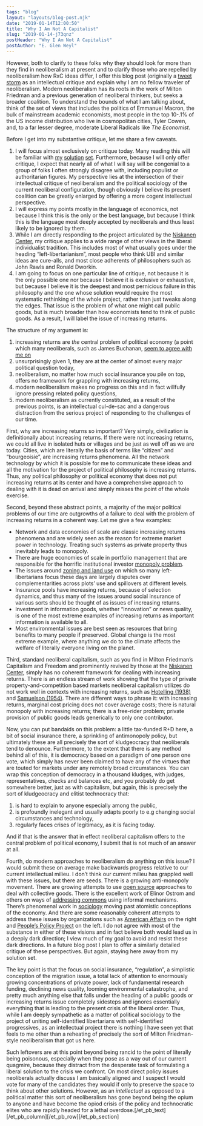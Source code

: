 ```yaml
---
tags: "blog"
layout: "layouts/blog-post.njk"
date: "2019-01-14T12:00:50"
title: "Why I Am Not A Capitalist"
slug: "2019-01-14-j73qnz"
postHeader: "Why I Am Not A Capitalist"
postAuthor: "E. Glen Weyl"
---
```

However, both to clarify to these folks why they should look for more than they find in neoliberalism at present and to clarify those who are repelled by neoliberalism how RxC ideas differ, I offer this blog post (originally a [tweet storm](https://twitter.com/glenweyl/status/1080037811779264512) as an intellectual critique and explain why I am no fellow traveler of neoliberalism. Modern neoliberalism has its roots in the work of Milton Friedman and a previous generation of neoliberal thinkers, but seeks a broader coalition. To understand the bounds of what I am talking about, think of the set of views that includes the politics of Emmanuel Macron, the bulk of mainstream academic economists, most people in the top 10-.1% of the US income distribution who live in cosmopolitan cities, Tyler Cowen, and, to a far lesser degree, moderate Liberal Radicals like _The Economist_.

Before I get into my substantive critique, let me share a few caveats.

1.  I will focus almost exclusively on critique today. Many reading this will be familiar with [my](http://www.radicalmarkets.com/) [solution](https://papers.ssrn.com/sol3/papers.cfm?abstract_id=3243656) [set](https://papers.ssrn.com/sol3/papers.cfm?abstract_id=3306738). Furthermore, because I will only offer critique, I expect that nearly all of what I will say will be congenial to a group of folks I often strongly disagree with, including populist or authoritarian figures. My perspective lies at the intersection of their intellectual critique of neoliberalism and the political sociology of the current neoliberal configuration, though obviously I believe its present coalition can be greatly enlarged by offering a more cogent intellectual perspective.
2.  I will express my points mostly in the language of economics, not because I think this is the only or the best language, but because I think this is the language most deeply accepted by neoliberals and thus least likely to be ignored by them.
3.  While I am directly responding to the project articulated by the [Niskanen Center](https://niskanencenter.org/wp-content/uploads/2018/12/Niskanen-vision-paper-final-PDF.pdf), my critique applies to a wide range of other views in the liberal individualist tradition. This includes most of what usually goes under the heading “left-libertarianism”, most people who think UBI and similar ideas are cure-alls, and most close adherents of philosophers such as John Rawls and Ronald Dworkin.
4.  I am going to focus on one particular line of critique, not because it is the only possible one nor because I believe it is exclusive or exhaustive, but because I believe it is the deepest and most pernicious failure in this philosophy and the one whose solution would require the most systematic rethinking of the whole project, rather than just tweaks along the edges. That issue is the problem of what one might call public goods, but is much broader than how economists tend to think of public goods. As a result, I will label the issue of increasing returns.

The structure of my argument is:

1.  increasing returns are _the_ central problem of political economy (a point which many neoliberals, such as James Buchanan, [seem to agree with me on](https://books.google.com/books?hl=en&lr=&id=d4yFu-yVn1AC&oi=fnd&pg=PA3&dq=buchanan+increasing+returns&ots=z36V-soMYp&sig=nCuyzLSpV1dE7e-YKtDvKIlyL3Q)
2.  unsurprisingly given 1, they are at the center of almost every major political question today,
3.  neoliberalism, no matter how much social insurance you pile on top, offers no framework for grappling with increasing returns,
4.  modern neoliberalism makes no progress on this and in fact willfully ignore pressing related policy questions,
5.  modern neoliberalism as currently constituted, as a result of the previous points, is an intellectual cul-de-sac and a dangerous distraction from the serious project of responding to the challenges of our time.

First, why are increasing returns so important? Very simply, civilization is definitionally about increasing returns. If there were not increasing returns, we could all live in isolated huts or villages and be just as well off as we are today. Cities, which are literally the basis of terms like “citizen” and “bourgeoisie”, are increasing returns phenomena. All the network technology by which it is possible for me to communicate these ideas and all the motivation for the project of political philosophy is increasing returns. Thus, any political philosophy or political economy that does not put increasing returns at its center and have a comprehensive approach to dealing with it is dead on arrival and simply misses the point of the whole exercise.

Second, beyond these abstract points, a majority of the major political problems of our time are outgrowths of a failure to deal with the problem of increasing returns in a coherent way. Let me give a few examples:

*   Network and data economies of scale are classic increasing returns phenomena and are widely seen as the reason for extreme market power in technology. Treating such systems as private property thus inevitably leads to monopoly.
*   There are huge economies of scale in portfolio management that are responsible for the horrific institutional investor [monopoly problem](https://papers.ssrn.com/sol3/papers.cfm?abstract_id=2872754.).
*   The issues around [zoning and land use](https://devonzuegel.com/post/for-the-greater-good-the-game-theory-of-zoning) on which so many left-libertarians focus these days are largely disputes over complementarities across plots’ use and spillovers at different levels.
*   Insurance pools have increasing returns, because of selection dynamics, and thus many of the issues around social insurance of various sorts should be thought of as issues of increasing returns.
*   Investment in information goods, whether “innovation” or news quality, is one of the most extreme examples of increasing returns as important information is available to all.
*   Most environmental issues are best seen as resources that bring benefits to many people if preserved. Global change is the most extreme example, where anything we do to the climate affects the welfare of literally everyone living on the planet.

Third, standard neoliberal capitalism, such as you find in Milton Friedman’s Capitalism and Freedom and prominently revived by those at the [Niskanen Center](https://www.amazon.com/Captured-Economy-Powerful-Themselves-Inequality-ebook/dp/B075KJ1JFQ), simply has no coherent framework for dealing with increasing returns. There is an endless stream of work showing that the type of private property-and-competition based markets neoliberal capitalism utilizes do not work well in contexts with increasing returns, such as [Hotelling (1938)](https://www.jstor.org/stable/pdf/1907054.pdf?seq=1#page_scan_tab_contents) and [Samuelson (1954)](https://www.ses.unam.mx/docencia/2007II/Lecturas/Mod3_Samuelson.pdf). There are different ways to phrase it: with increasing returns, marginal cost pricing does not cover average costs; there is natural monopoly with increasing returns; there is a free-rider problem; private provision of public goods leads generically to only one contributor.

Now, you can put bandaids on this problem: a little tax-funded R+D here, a bit of social insurance there, a sprinkling of antimonopoly policy, but ultimately these are all precisely the sort of kludgeocracy that neoliberals tend to denounce. Furthermore, to the extent that there is any method behind all of this, it is democracy based on a paradigm of one person one vote, which simply has never been claimed to have any of the virtues that are touted for markets under any remotely broad circumstances. You can wrap this conception of democracy in a thousand kludges, with judges, representatives, checks and balances etc, and you probably do get somewhere better, just as with capitalism, but again, this is precisely the sort of kludgeocracy and elitist technocracy that:

1.  is hard to explain to anyone especially among the public,
2.  is profoundly inelegant and usually adapts poorly to e.g changing social circumstances and technology,
3.  regularly faces crises of legitimacy, as it is facing today.

And if that is the answer that in effect neoliberal capitalism offers to the central problem of political economy, I submit that is not much of an answer at all.

Fourth, do modern approaches to neoliberalism do anything on this issue? I would submit these on average make backwards progress relative to our current intellectual milieu. I don’t think our current milieu has grappled well with these issues, but there are seeds. There is a growing anti-monopoly movement. There are growing attempts to use [open source](https://www.amazon.com/Wealth-Networks-Production-Transforms-Markets/dp/0300125771) approaches to deal with collective goods. There is the excellent work of Elinor Ostrom and others on ways of [addressing commons](https://wtf.tw/ref/ostrom_1990.pdf) using informal mechanisms. There’s phenomenal work in [sociology](https://en.wikipedia.org/wiki/Erving_Goffman) moving past atomistic conceptions of the economy. And there are some reasonably coherent attempts to address these issues by organizations such as [American Affairs](https://americanaffairsjournal.org) on the right and [People’s Policy Project](https://www.peoplespolicyproject.org) on the left. I do not agree with most of the substance in either of these visions and in fact believe both would lead us in a deeply dark direction; I view much of my goal to avoid and resist these dark directions. In a future blog post I plan to offer a similarly detailed critique of these perspectives. But again, staying here away from my solution set.

The key point is that the focus on social insurance, “regulation”, a simplistic conception of the migration issue, a total lack of attention to enormously growing concentrations of private power, lack of fundamental research funding, declining news quality, looming environmental catastrophe, and pretty much anything else that falls under the heading of a public goods or increasing returns issue completely sidesteps and ignores essentially everything that is leading to the present crisis of the liberal order. Thus, while I am deeply sympathetic as a matter of political sociology to the project of uniting self-identified libertarians with self-identified progressives, as an intellectual project there is nothing I have seen yet that feels to me other than a reheating of precisely the sort of Milton Friedman-style neoliberalism that got us here.

Such leftovers are at this point beyond being rancid to the point of literally being poisonous, especially when they pose as a way out of our current quagmire, because they distract from the desperate task of formulating a liberal solution to the crisis we confront. On most direct policy issues neoliberals actually discuss I am basically aligned and I suspect I would vote for many of the candidates they would if only to preserve the space to think about other solutions. However, as an _intellectual_ as opposed to a political matter this sort of neoliberalism has gone beyond being the opium to anyone and have become the opiod crisis of the policy and technocratic elites who are rapidly headed for a lethal overdose.\[/et\_pb\_text\]\[/et\_pb\_column\]\[/et\_pb\_row\]\[/et\_pb\_section\]